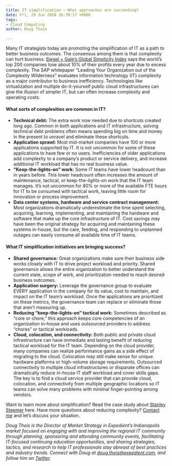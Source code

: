 ```yaml
---
title: IT simplification – What approaches are succeeding?
date: Fri, 29 Jun 2018 16:39:17 +0000
tags:
- Cloud Computing
author: Doug Theis

---
```

Many IT strategists today are promoting the simplification of IT as a path to better business outcomes. The consensus among them is that complexity can hurt business. [Siegel + Gale’s Global Simplicity Index](https://www.siegelgale.com/siegelgale-unveils-seventh-annual-global-brand-simplicity-index-brands-that-embrace-simplicity-enjoy-increased-revenue-valuation-brand-advocacy-and-employee-engagement/) says the world’s top 200 companies lose about 10% of their profits every year due to excess complexity. The SAP whitepaper “Leading Your Organization out of the Complexity Wilderness” evaluates information technology (IT) complexity as a major contributor to business inefficiency. Technologies like virtualization and multiple do-it-yourself public cloud infrastructures can give the illusion of simpler IT, but can often increase complexity and operating costs. 

#### What sorts of complexities are common in IT?

* **Technical debt:** The extra work now needed due to shortcuts created long ago. Common in both applications and IT infrastructure, solving technical debt problems often means spending big on time and money in the present to unravel and eliminate these shortcuts.
* **Application sprawl:** Most mid-market companies have 100 or more applications supported by IT. It is not uncommon for some of these applications to have few or no users. Inefficiencies of older applications add complexity to a company’s product or service delivery, and increase additional IT workload that has no real business value.
* **“Keep-the-lights-on” work:** Some IT teams have lower headcount than in years before. This lower headcount often increases the amount of maintenance, tactical, or keep-the-lights-on work that the IT team manages. It’s not uncommon for 80% or more of the available FTE hours for IT to be consumed with tactical work, leaving little room for innovation or process improvement.
* **Data center systems, hardware and service contract management:** Most organizations dramatically underestimate the time spent selecting, acquiring, learning, implementing, and maintaining the hardware and software that make up the core infrastructure of IT. Cost savings may have been the original strategy for acquiring and maintaining these systems in-house, but the care, feeding, and responding to unplanned outages can easily consume all available time of IT teams.

#### What IT simplification initiatives are bringing success?

* **Shared governance:** Great organizations make sure their business side works closely with IT to drive project workload and priority. Shared governance allows the entire organization to better understand the current state, scope of work, and prioritization needed to reach desired business outcomes.
* **Application surgery:** Leverage the governance group to evaluate EVERY application in the company for its value, cost to maintain, and impact on the IT team’s workload. Once the applications are prioritized on these metrics, the governance team can replace or eliminate those that aren’t measuring up.
* **Reducing “keep-the-lights-on” tactical work:** Sometimes described as “core or chore,” this approach keeps core competencies of an organization in-house and uses outsourced providers to address “chores” or tactical workloads.
* **Cloud, colocation, and connectivity:** Both public and private cloud infrastructure can have immediate and lasting benefit of reducing tactical workload for the IT team. Depending on the cloud provider, many companies can realize performance gains as a side effect of migrating to the cloud. Colocation may still make sense for unique hardware platforms or high-volume storage requirements. Outsourced connectivity to multiple cloud infrastructures or disparate offices can dramatically reduce in-house IT staff workload and cover skills gaps. The key is to find a cloud service provider that can provide cloud, colocation, and connectivity from multiple geographic locations so IT teams can solve many problems with minimal finger-pointing among vendors.

Want to learn more about simplification? Read the case study about [Stanley Steemer](https://www.expedient.com/resources/ecommerce-retail-case-study-stanley-steemer/) here. Have more questions about reducing complexity? [Contact me](mailto:doug.theis@expedient.com) and let’s discuss your situation. 

_Doug Theis is the Director of Market Strategy in Expedient’s Indianapolis market focused on engaging with and improving the regional IT community through planning, sponsoring and attending community events, facilitating IT-focused continuing education opportunities, and sharing strategies, tactics, and research to help IT professionals stay abreast of best practices and industry trends. Connect with Doug at_ [_doug.theis@expedient.com_](mailto:doug.theis@expedient.com)_, and follow him on_ [_Twitter_](https://twitter.com/dougtheis)_._